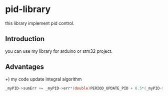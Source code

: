 # pid-library
this library implement pid control.
## Introduction
you can use my library for arduino or stm32 project.
## Advantages
+) my code update integral algorithm
  ```C
  _myPID->sumErr += _myPID->err*(double)PERIOD_UPDATE_PID + 0.5*(_myPID->lastErr - _myPID->err)*(double)PERIOD_UPDATE_PID;
  ```


